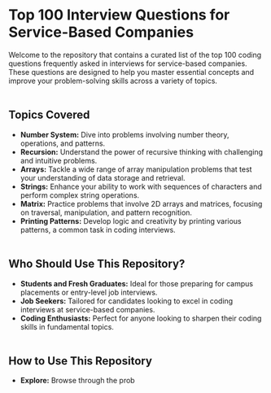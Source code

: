 # Top 100 Interview Questions for Service-Based Companies

Welcome to the repository that contains a curated list of the top 100 coding questions frequently asked in interviews for service-based companies. These questions are designed to help you master essential concepts and improve your problem-solving skills across a variety of topics.<br><br>

## Topics Covered
- **Number System:** Dive into problems involving number theory, operations, and patterns.<br>
- **Recursion:** Understand the power of recursive thinking with challenging and intuitive problems.<br>
- **Arrays:** Tackle a wide range of array manipulation problems that test your understanding of data storage and retrieval.<br>
- **Strings:** Enhance your ability to work with sequences of characters and perform complex string operations.<br>
- **Matrix:** Practice problems that involve 2D arrays and matrices, focusing on traversal, manipulation, and pattern recognition.<br>
- **Printing Patterns:** Develop logic and creativity by printing various patterns, a common task in coding interviews.<br><br>

## Who Should Use This Repository?
- **Students and Fresh Graduates:** Ideal for those preparing for campus placements or entry-level job interviews.<br>
- **Job Seekers:** Tailored for candidates looking to excel in coding interviews at service-based companies.<br>
- **Coding Enthusiasts:** Perfect for anyone looking to sharpen their coding skills in fundamental topics.<br><br>

## How to Use This Repository
- **Explore:** Browse through the prob

